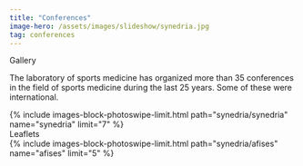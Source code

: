 ```yaml
---
title: "Conferences"
image-hero: /assets/images/slideshow/synedria.jpg
tag: conferences
---
```


<div class="wrapper">
	<div class="section-title editable nolink">Gallery</div>
	<div class="content">
<p>	The laboratory of sports medicine has organized more than 35 conferences in the field of sports medicine during the last 25 years. Some of these were international.</p>
	{% include images-block-photoswipe-limit.html path="synedria/synedria" name="synedria" limit="7" %}
	</div>
</div>


<div class="wrapper">
<div class="section-title editable nolink">Leaflets</div>
<div class="content">
{% include images-block-photoswipe-limit.html path="synedria/afises" name="afises" limit="5" %}
</div>
</div>

